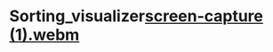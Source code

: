 # Sorting_visualizer[screen-capture (1).webm](https://user-images.githubusercontent.com/67969545/205107702-faf3f093-9bc9-4d45-8045-54ec992e6c4b.webm)
